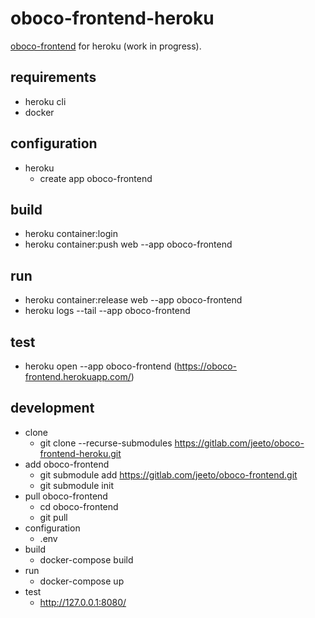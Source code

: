 # oboco-frontend-heroku

[oboco-frontend](https://gitlab.com/jeeto/oboco-frontend) for heroku (work in progress).

## requirements

- heroku cli
- docker

## configuration

- heroku
	- create app oboco-frontend

## build

- heroku container:login
- heroku container:push web --app oboco-frontend

## run

- heroku container:release web --app oboco-frontend
- heroku logs --tail --app oboco-frontend

## test

- heroku open --app oboco-frontend (https://oboco-frontend.herokuapp.com/)

## development

- clone
	- git clone --recurse-submodules https://gitlab.com/jeeto/oboco-frontend-heroku.git
- add oboco-frontend
	- git submodule add https://gitlab.com/jeeto/oboco-frontend.git
	- git submodule init
- pull oboco-frontend
	- cd oboco-frontend
	- git pull
- configuration
	- .env
- build
	- docker-compose build
- run
	- docker-compose up
- test
	- http://127.0.0.1:8080/